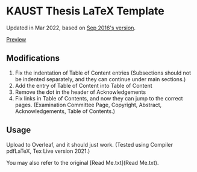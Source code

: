 # KAUST Thesis LaTeX Template

Updated in Mar 2022, based on [Sep 2016's version](https://library.kaust.edu.sa/theses#:~:text=LaTeX%20template-,LaTeX%20template,-for%20KAUST%20thesis).

[Preview](thesis.pdf)

## Modifications
1. Fix the indentation of Table of Content entries (Subsections should not be indented separately, and they can continue under main sections.)
2. Add the entry of Table of Content into Table of Content
3. Remove the dot in the header of Acknowledgements
4. Fix links in Table of Contents, and now they can jump to the correct pages. (Examination Committee Page, Copyright, Abstract, Acknowledgements, Table of Contents.)

## Usage
Upload to Overleaf, and it should just work. (Tested using Compiler pdfLaTeX, Tex Live version 2021.)

You may also refer to the original [Read Me.txt](Read Me.txt).

